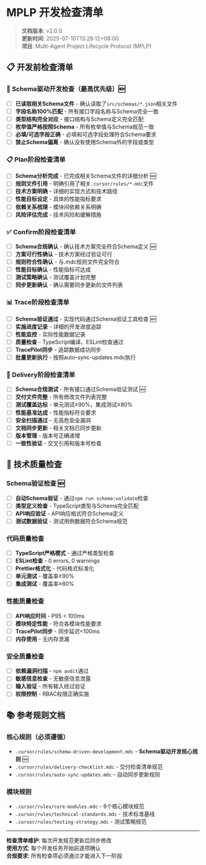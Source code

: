 # MPLP 开发检查清单

> **文档版本**: v2.0.0  
> **更新时间**: 2025-07-10T13:28:12+08:00  
> **项目**: Multi-Agent Project Lifecycle Protocol (MPLP)

## 📋 开发前检查清单

### 🎯 Schema驱动开发检查（最高优先级）🆕
- [ ] **已读取相关Schema文件** - 确认读取了`src/schemas/*.json`相关文件
- [ ] **字段名称100%匹配** - 所有接口字段名称与Schema完全一致
- [ ] **类型结构完全对应** - 接口结构与Schema定义完全匹配
- [ ] **枚举值严格按照Schema** - 所有枚举值与Schema规范一致
- [ ] **必填/可选字段正确** - 必填和可选字段处理符合Schema要求
- [ ] **禁止Schema偏离** - 确认没有使用Schema外的字段或类型

### 📋 Plan阶段检查清单
- [ ] **Schema分析完成** - 已完成相关Schema文件的详细分析 🆕
- [ ] **规则文件引用** - 明确引用了相关`.cursor/rules/*.mdc`文件
- [ ] **技术方案明确** - 详细的实现方式和技术路径
- [ ] **性能目标设定** - 具体的性能指标要求
- [ ] **依赖关系梳理** - 模块间依赖关系明确
- [ ] **风险评估完成** - 技术风险和缓解措施

### ✅ Confirm阶段检查清单
- [ ] **Schema合规确认** - 确认技术方案完全符合Schema定义 🆕
- [ ] **方案可行性确认** - 技术方案经过验证可行
- [ ] **规则符合性确认** - 与.mdc规则文件完全符合
- [ ] **性能目标确认** - 性能指标可达成
- [ ] **测试策略确认** - 测试覆盖计划完整
- [ ] **同步更新确认** - 确认需要同步更新的文件列表

### 📊 Trace阶段检查清单
- [ ] **Schema验证通过** - 实现代码通过Schema验证工具检查 🆕
- [ ] **实施进度记录** - 详细的开发进度追踪
- [ ] **性能监控** - 实际性能数据记录
- [ ] **质量检查** - TypeScript编译、ESLint检查通过
- [ ] **TracePilot同步** - 追踪数据成功同步
- [ ] **批量更新执行** - 按照auto-sync-updates.mdc执行

### 🚀 Delivery阶段检查清单
- [ ] **Schema合规测试** - 所有接口通过Schema验证测试 🆕
- [ ] **交付文件完整** - 所有修改文件列表完整
- [ ] **测试覆盖达标** - 单元测试≥90%，集成测试≥80%
- [ ] **性能基准达成** - 性能指标符合要求
- [ ] **安全扫描通过** - 无高危安全漏洞
- [ ] **文档同步更新** - 相关文档已同步更新
- [ ] **版本管理** - 版本号正确递增
- [ ] **一致性验证** - 交叉引用和版本号检查

## 🔧 技术质量检查

### Schema验证检查 🆕
- [ ] **自动Schema验证** - 通过`npm run schema:validate`检查
- [ ] **类型定义检查** - TypeScript类型与Schema完全匹配
- [ ] **API响应验证** - API响应格式符合Schema定义
- [ ] **测试数据验证** - 测试用例数据符合Schema规范

### 代码质量检查
- [ ] **TypeScript严格模式** - 通过严格类型检查
- [ ] **ESLint检查** - 0 errors, 0 warnings
- [ ] **Prettier格式化** - 代码格式标准化
- [ ] **单元测试** - 覆盖率≥90%
- [ ] **集成测试** - 覆盖率≥80%

### 性能质量检查
- [ ] **API响应时间** - P95 < 100ms
- [ ] **模块特定性能** - 符合各模块性能要求
- [ ] **TracePilot同步** - 同步延迟<100ms
- [ ] **内存使用** - 无内存泄漏

### 安全质量检查
- [ ] **依赖漏洞扫描** - `npm audit`通过
- [ ] **敏感信息检查** - 无敏感信息泄露
- [ ] **输入验证** - 所有输入经过验证
- [ ] **权限控制** - RBAC权限正确实施

## 📚 参考规则文档

### 核心规则（必须遵循）
- `.cursor/rules/schema-driven-development.mdc` - **Schema驱动开发核心规则** 🆕
- `.cursor/rules/delivery-checklist.mdc` - 交付检查清单规范
- `.cursor/rules/auto-sync-updates.mdc` - 自动同步更新规则

### 模块规则
- `.cursor/rules/core-modules.mdc` - 6个核心模块规范
- `.cursor/rules/technical-standards.mdc` - 技术标准基线
- `.cursor/rules/testing-strategy.mdc` - 测试策略规范

---

**检查清单维护**: 每次开发规范更新后同步修改  
**使用方式**: 每个开发任务开始前逐项确认  
**合规要求**: 所有检查项必须通过才能进入下一阶段 